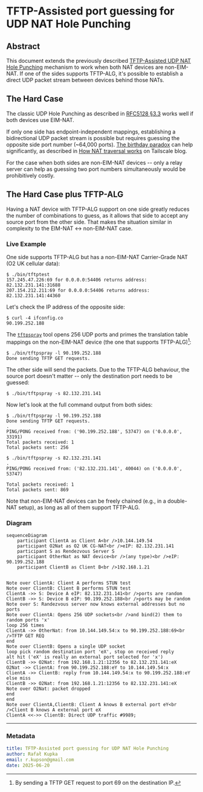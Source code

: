 # TFTP-Assisted port guessing for UDP NAT Hole Punching

## Abstract

This document extends the previously described [TFTP-Assisted UDP NAT Hole Punching](/TFTP-NAT-UHP.md) mechanism to work when both NAT devices are non-EIM-NAT. If one of the sides supports TFTP-ALG, it's possible to establish a direct UDP packet stream between devices behind those NATs.

## The Hard Case

The classic UDP Hole Punching as described in [RFC5128 §3.3](https://www.rfc-editor.org/rfc/rfc5128.html#section-3.3) works well if both devices use EIM-NAT.

If only one side has endpoint-independent mappings, establishing a bidirectional UDP packet stream is possible but requires guessing the opposite side port number (~64,000 ports). [The birthday paradox](https://en.wikipedia.org/wiki/Birthday_problem) can help significantly, as described in [How NAT traversal works](https://tailscale.com/blog/how-nat-traversal-works) on Tailscale blog.

For the case when both sides are non-EIM-NAT devices -- only a relay server can help as guessing two port numbers simultaneously would be prohibitively costly.

## The Hard Case plus TFTP-ALG

Having a NAT device with TFTP-ALG support on one side greatly reduces the number of combinations to guess, as it allows that side to accept any source port from the other side. That makes the situation similar in complexity to the EIM-NAT &lt;-&gt; non-EIM-NAT case.

### Live Example

One side supports TFTP-ALG but has a non-EIM-NAT Carrier-Grade NAT (O2 UK cellular data):

```
$ ./bin/tftptest
157.245.47.226:69 for 0.0.0.0:54406 returns address: 82.132.231.141:31688
207.154.212.211:69 for 0.0.0.0:54406 returns address: 82.132.231.141:44360
```

Let's check the IP address of the opposite side:

```
$ curl -4 ifconfig.co
90.199.252.188
```

The [`tftpspray`](/bin/tftpspray) tool opens 256 UDP ports and primes the translation table mappings on the non-EIM-NAT device (the one that supports TFTP-ALG)[^1]:

```
$ ./bin/tftpspray -l 90.199.252.188
Done sending TFTP GET requests.
```

The other side will send the packets. Due to the TFTP-ALG behaviour, the source port doesn't matter -- only the destination port needs to be guessed:

```
$ ./bin/tftpspray -s 82.132.231.141
```

Now let's look at the full command output from both sides:

```
$ ./bin/tftpspray -l 90.199.252.188
Done sending TFTP GET requests.
.
PING/PONG received from: ('90.199.252.188', 53747) on ('0.0.0.0', 33191)
Total packets received: 1
Total packets sent: 256
```

```
$ ./bin/tftpspray -s 82.132.231.141
.
PING/PONG received from: ('82.132.231.141', 40044) on ('0.0.0.0', 53747)

Total packets received: 1
Total packets sent: 869
```

Note that non-EIM-NAT devices can be freely chained (e.g., in a double-NAT setup), as long as all of them support TFTP-ALG.

### Diagram

```mermaid
sequenceDiagram
    participant ClientA as Client A<br />10.144.149.54
    participant O2Nat as O2 UK CG-NAT<br />eIP: 82.132.231.141
    participant S as Rendezvous Server S
    participant OtherNat as NAT device<br />(any type)<br />eIP: 90.199.252.188
    participant ClientB as Client B<br />192.168.1.21


Note over ClientA: Client A performs STUN test
Note over ClientB: Client B performs STUN test
ClientA ->> S: Device A eIP: 82.132.231.141<br />ports are random
ClientB ->> S: Device B eIP: 90.199.252.188<br />ports may be random
Note over S: Randezvous server now knows external addresses but no ports
Note over ClientA: Opens 256 UDP sockets<br />and bind(2) them to random ports 'x'
loop 256 times
ClientA ->> OtherNat: from 10.144.149.54:x to 90.199.252.188:69<br />TFTP GET REQ
end
Note over ClientB: Opens a single UDP socket
loop pick random destination port 'eX', stop on received reply
alt hit ('eX' is really an external port selected for 'x')
ClientB ->> O2Nat: from 192.168.1.21:12356 to 82.132.231.141:eX
O2Nat ->> ClientA: from 90.199.252.188:eY to 10.144.149.54:x
ClientA ->> ClientB: reply from 10.144.149.54:x to 90.199.252.188:eY
else miss
ClientB ->> O2Nat: from 192.168.1.21:12356 to 82.132.231.141:eX
Note over O2Nat: packet dropped
end
end
Note over ClientA,ClientB: Client A knows B external port eY<br />Client B knows A external port eX
ClientA <<->> ClientB: Direct UDP traffic #9989;
```


---

### Metadata

```yaml
title: TFTP-Assisted port guessing for UDP NAT Hole Punching
author: Rafał Kupka
email: r.kupson@gmail.com
date: 2025-06-20
```

[^1]: By sending a TFTP GET request to port 69 on the destination IP.